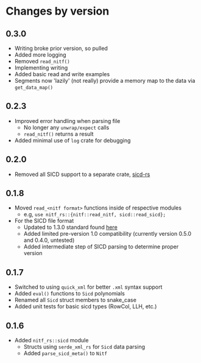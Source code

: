 # Changes by version

## 0.3.0
- Writing broke prior version, so pulled
- Added more logging
- Removed `read_nitf()`
- Implementing writing
- Added basic read and write examples
- Segments now 'lazily' (not really) provide a memory map to the data via `get_data_map()`

## 0.2.3
- Improved error handling when parsing file
  - No longer any `unwrap/expect` calls
  - `read_nitf()` returns a result
- Added minimal use of `log` crate for debugging

## 0.2.0
- Removed all SICD support to a separate crate, [sicd-rs](https://crates.io/crates/sicd-rs)

## 0.1.8
- Moved `read_<nitf format>` functions inside of respective modules
  - e.g, `use nitf_rs::{nitf::read_nitf, sicd::read_sicd};`
- For the SICD file format
  - Updated to 1.3.0 standard found [here](https://nsgreg.nga.mil/doc/view?i=5381&month=6&day=25&year=2023)
  - Added limited pre-version 1.0 compatibility (currently version 0.5.0 and 0.4.0, untested)
  - Added intermediate step of SICD parsing to determine proper version
  
## 0.1.7
- Switched to using `quick_xml` for better `.xml` syntax support
- Added `eval()` functions to `Sicd` polynomials
- Renamed all `Sicd` struct members to snake_case
- Added unit tests for basic sicd types (RowCol, LLH, etc.)

## 0.1.6
- Added `nitf_rs::sicd` module
  - Structs using `serde_xml_rs` for `Sicd` data parsing
  - Added `parse_sicd_meta()` to `Nitf`
